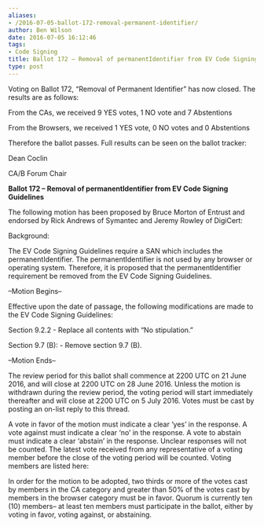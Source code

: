 ```yaml
---
aliases:
- /2016-07-05-ballot-172-removal-permanent-identifier/
author: Ben Wilson
date: 2016-07-05 16:12:46
tags:
- Code Signing
title: Ballot 172 – Removal of permanentIdentifier from EV Code Signing Guidelines
type: post
---
```


Voting on Ballot 172, “Removal of Permanent Identifier” has now closed. The results are as follows:

From the CAs, we received 9 YES votes, 1 NO vote and 7 Abstentions

From the Browsers, we received 1 YES vote, 0 NO votes and 0 Abstentions

Therefore the ballot passes. Full results can be seen on the ballot tracker:

Dean Coclin

CA/B Forum Chair

**Ballot 172 – Removal of permanentIdentifier from EV Code Signing Guidelines**

The following motion has been proposed by Bruce Morton of Entrust and endorsed by Rick Andrews of Symantec and Jeremy Rowley of DigiCert:

Background:

The EV Code Signing Guidelines require a SAN which includes the permanentIdentifier. The permanentIdentifier is not used by any browser or operating system. Therefore, it is proposed that the permanentIdentifier requirement be removed from the EV Code Signing Guidelines.

–Motion Begins–

Effective upon the date of passage, the following modifications are made to the EV Code Signing Guidelines:

Section 9.2.2 - Replace all contents with “No stipulation.”

Section 9.7 (B): - Remove section 9.7 (B).

–Motion Ends–

The review period for this ballot shall commence at 2200 UTC on 21 June 2016, and will close at 2200 UTC on 28 June 2016. Unless the motion is withdrawn during the review period, the voting period will start immediately thereafter and will close at 2200 UTC on 5 July 2016. Votes must be cast by posting an on-list reply to this thread.

A vote in favor of the motion must indicate a clear ‘yes’ in the response. A vote against must indicate a clear ‘no’ in the response. A vote to abstain must indicate a clear ‘abstain’ in the response. Unclear responses will not be counted. The latest vote received from any representative of a voting member before the close of the voting period will be counted. Voting members are listed here:

In order for the motion to be adopted, two thirds or more of the votes cast by members in the CA category and greater than 50% of the votes cast by members in the browser category must be in favor. Quorum is currently ten (10) members– at least ten members must participate in the ballot, either by voting in favor, voting against, or abstaining.